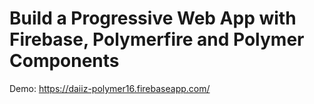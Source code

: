 # Build a Progressive Web App with Firebase, Polymerfire and Polymer Components
Demo: https://daiiz-polymer16.firebaseapp.com/